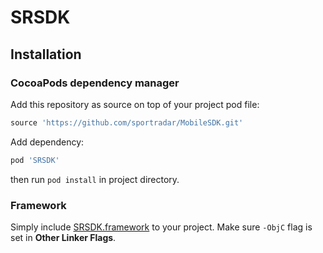 # SRSDK

## Installation

### CocoaPods dependency manager

Add this repository as source on top of your project pod file:
```ruby
source 'https://github.com/sportradar/MobileSDK.git'
```

Add dependency:
```ruby
pod 'SRSDK'
```

then run `pod install` in project directory.

### Framework

Simply include [SRSDK.framework](ios/SRSDK.framework) to your project. Make sure `-ObjC` flag is set in **Other Linker Flags**.
